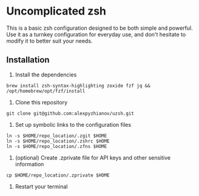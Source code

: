 # Uncomplicated zsh

This is a basic zsh configuration designed to be both simple and powerful. Use it as a turnkey configuration for everyday use, and don't hesitate to modify it to better suit your needs.

## Installation

1. Install the dependencies

```
brew install zsh-syntax-highlighting zoxide fzf jq && /opt/homebrew/opt/fzf/install
```

1. Clone this repository

```
git clone git@github.com:alexpyzhianov/uzsh.git
```

1. Set up symbolic links to the configuration files

```
ln -s $HOME/repo_location/.zgit $HOME
ln -s $HOME/repo_location/.zshrc $HOME
ln -s $HOME/repo_location/.zfns $HOME
```

1. (optional) Create .zprivate file for API keys and other sensitive information

```
cp $HOME/repo_location/.zprivate $HOME
```

1. Restart your terminal
